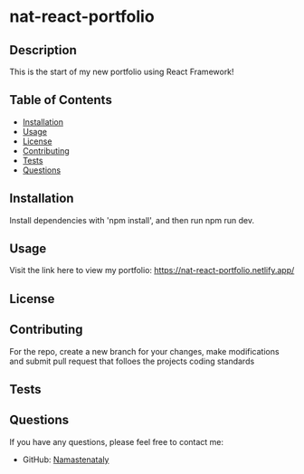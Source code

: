 # nat-react-portfolio

## Description
This is the start of my new portfolio using React Framework!

## Table of Contents
- [Installation](#installation)
- [Usage](#usage)
- [License](#license)
- [Contributing](#contributing)
- [Tests](#tests)
- [Questions](#questions)

## Installation
Install dependencies with 'npm install', and then run npm run dev.

## Usage

Visit the link here to view my portfolio: https://nat-react-portfolio.netlify.app/

## License

## Contributing
For the repo, create a new branch for your changes, make modifications and submit pull request that folloes the projects coding standards

## Tests

## Questions
If you have any questions, please feel free to contact me:
- GitHub: [Namastenataly](https://github.com/namastenataly)